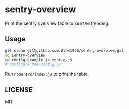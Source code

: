 # sentry-overview

Print the sentry overview table to see the trending.

## Usage

```sh
git clone git@github.com:Alex1990/sentry-overview.git
cd sentry-overview
cp config.example.js config.js
# configure the config.js
```

Run `node src/index.js` to print the table.

## LICENSE

MIT
